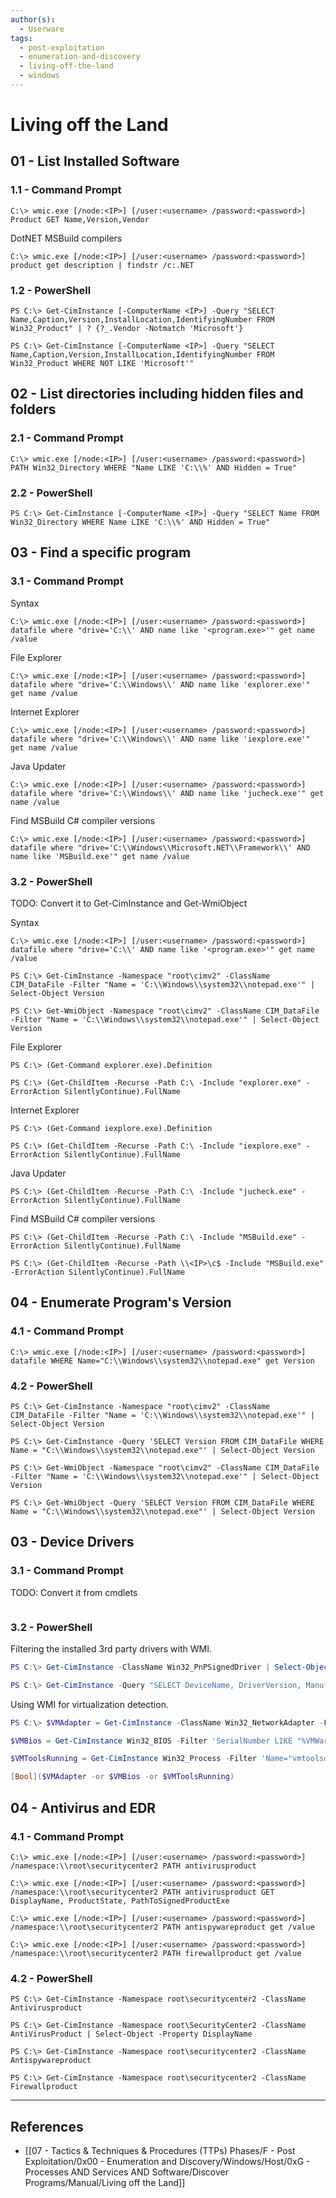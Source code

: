 ```yaml
---
author(s):
  - Userware
tags:
  - post-exploitation
  - enumeration-and-discovery
  - living-off-the-land
  - windows
---
```

# Living off the Land

## 01 - List Installed Software

### 1.1 - Command Prompt

```
C:\> wmic.exe [/node:<IP>] [/user:<username> /password:<password>] Product GET Name,Version,Vendor
```

DotNET MSBuild compilers

```
C:\> wmic.exe [/node:<IP>] [/user:<username> /password:<password>] product get description | findstr /c:.NET
```

### 1.2 - PowerShell

```
PS C:\> Get-CimInstance [-ComputerName <IP>] -Query "SELECT Name,Caption,Version,InstallLocation,IdentifyingNumber FROM Win32_Product" | ? {?_.Vendor -Notmatch 'Microsoft'}

PS C:\> Get-CimInstance [-ComputerName <IP>] -Query "SELECT Name,Caption,Version,InstallLocation,IdentifyingNumber FROM Win32_Product WHERE NOT LIKE 'Microsoft'"
```

## 02 - List directories including hidden files and folders

### 2.1 - Command Prompt

```
C:\> wmic.exe [/node:<IP>] [/user:<username> /password:<password>] PATH Win32_Directory WHERE "Name LIKE 'C:\\%' AND Hidden = True"
```

### 2.2 - PowerShell

```
PS C:\> Get-CimInstance [-ComputerName <IP>] -Query "SELECT Name FROM Win32_Directory WHERE Name LIKE 'C:\\%' AND Hidden = True"
```

## 03 - Find a specific program

### 3.1 - Command Prompt

Syntax

```
C:\> wmic.exe [/node:<IP>] [/user:<username> /password:<password>] datafile where "drive='C:\\' AND name like '<program.exe>'" get name /value
```

File Explorer

```
C:\> wmic.exe [/node:<IP>] [/user:<username> /password:<password>] datafile where "drive='C:\\Windows\\' AND name like 'explorer.exe'" get name /value
```

Internet Explorer

```
C:\> wmic.exe [/node:<IP>] [/user:<username> /password:<password>] datafile where "drive='C:\\Windows\\' AND name like 'iexplore.exe'" get name /value
```

Java Updater

```
C:\> wmic.exe [/node:<IP>] [/user:<username> /password:<password>] datafile where "drive='C:\\Windows\\' AND name like 'jucheck.exe'" get name /value
```

Find MSBuild C# compiler versions

```
C:\> wmic.exe [/node:<IP>] [/user:<username> /password:<password>] datafile where "drive='C:\\Windows\\Microsoft.NET\\Framework\\' AND name like 'MSBuild.exe'" get name /value
```

### 3.2 - PowerShell

TODO: Convert it to Get-CimInstance and Get-WmiObject

Syntax 

```
C:\> wmic.exe [/node:<IP>] [/user:<username> /password:<password>] datafile where "drive='C:\\' AND name like '<program.exe>'" get name /value
```

```
PS C:\> Get-CimInstance -Namespace "root\cimv2" -ClassName CIM_DataFile -Filter "Name = 'C:\\Windows\\system32\\notepad.exe'" | Select-Object Version

PS C:\> Get-WmiObject -Namespace "root\cimv2" -ClassName CIM_DataFile -Filter "Name = 'C:\\Windows\\system32\\notepad.exe'" | Select-Object Version
```

File Explorer

```
PS C:\> (Get-Command explorer.exe).Definition

PS C:\> (Get-ChildItem -Recurse -Path C:\ -Include "explorer.exe" -ErrorAction SilentlyContinue).FullName
```

Internet Explorer

```
PS C:\> (Get-Command iexplore.exe).Definition

PS C:\> (Get-ChildItem -Recurse -Path C:\ -Include "iexplore.exe" -ErrorAction SilentlyContinue).FullName
```

Java Updater

```
PS C:\> (Get-ChildItem -Recurse -Path C:\ -Include "jucheck.exe" -ErrorAction SilentlyContinue).FullName
```

Find MSBuild C# compiler versions

```
PS C:\> (Get-ChildItem -Recurse -Path C:\ -Include "MSBuild.exe" -ErrorAction SilentlyContinue).FullName

PS C:\> (Get-ChildItem -Recurse -Path \\<IP>\c$ -Include "MSBuild.exe" -ErrorAction SilentlyContinue).FullName
```

## 04 - Enumerate Program's Version

### 4.1 - Command Prompt

```
C:\> wmic.exe [/node:<IP>] [/user:<username> /password:<password>] datafile WHERE Name="C:\\Windows\\system32\\notepad.exe" get Version
```

### 4.2 - PowerShell

```
PS C:\> Get-CimInstance -Namespace "root\cimv2" -ClassName CIM_DataFile -Filter "Name = 'C:\\Windows\\system32\\notepad.exe'" | Select-Object Version

PS C:\> Get-CimInstance -Query 'SELECT Version FROM CIM_DataFile WHERE Name = "C:\\Windows\\system32\\notepad.exe"' | Select-Object Version

PS C:\> Get-WmiObject -Namespace "root\cimv2" -ClassName CIM_DataFile -Filter "Name = 'C:\\Windows\\system32\\notepad.exe'" | Select-Object Version

PS C:\> Get-WmiObject -Query 'SELECT Version FROM CIM_DataFile WHERE Name = "C:\\Windows\\system32\\notepad.exe"' | Select-Object Version
```

## 03 - Device Drivers

### 3.1 - Command Prompt

TODO: Convert it from cmdlets

```

```

### 3.2 - PowerShell

Filtering the installed 3rd party drivers with WMI.

```powershell
PS C:\> Get-CimInstance -ClassName Win32_PnPSignedDriver | Select-Object DeviceName, DriverVersion, Manufacturer | Where-Object {$_.DeviceName -like "*VMWare*"}

PS C:\> Get-CimInstance -Query "SELECT DeviceName, DriverVersion, Manufacturer WHERE LIKE '%VMWare%'"
```

Using WMI for virtualization detection.

```powershell
PS C:\> $VMAdapter = Get-CimInstance -ClassName Win32_NetworkAdapter -Filter 'Manufacturer LIKE "%VMware%" OR Name LIKE "%VMWare%"'

$VMBios = Get-CimInstance Win32_BIOS -Filter 'SerialNumber LIKE "%VMWare%"'

$VMToolsRunning = Get-CimInstance Win32_Process -Filter 'Name="vmtoolsd.exe"'

[Bool]($VMAdapter -or $VMBios -or $VMToolsRunning)
```

## 04 - Antivirus and EDR

### 4.1 - Command Prompt

```
C:\> wmic.exe [/node:<IP>] [/user:<username> /password:<password>] /namespace:\\root\securitycenter2 PATH antivirusproduct

C:\> wmic.exe [/node:<IP>] [/user:<username> /password:<password>] /namespace:\\root\securitycenter2 PATH antivirusproduct GET DisplayName, ProductState, PathToSignedProductExe

C:\> wmic.exe [/node:<IP>] [/user:<username> /password:<password>] /namespace:\\root\securitycenter2 PATH antispywareproduct get /value

C:\> wmic.exe [/node:<IP>] [/user:<username> /password:<password>] /namespace:\\root\securitycenter2 PATH firewallproduct get /value
```

### 4.2 - PowerShell

```
PS C:\> Get-CimInstance -Namespace root\securitycenter2 -ClassName Antivirusproduct

PS C:\> Get-CimInstance -Namespace root\SecurityCenter2 -ClassName AntiVirusProduct | Select-Object -Property DisplayName

PS C:\> Get-CimInstance -Namespace root\securitycenter2 -ClassName Antispywareproduct

PS C:\> Get-CimInstance -Namespace root\securitycenter2 -ClassName Firewallproduct
```

---
## References

- [[07 - Tactics & Techniques & Procedures (TTPs) Phases/F - Post Exploitation/0x00 - Enumeration and Discovery/Windows/Host/0xG - Processes AND Services AND Software/Discover Programs/Manual/Living off the Land]]